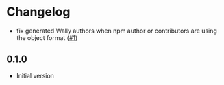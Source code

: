 # Changelog

- fix generated Wally authors when npm author or contributors are using the object format ([#1](https://github.com/seaofvoices/npmwally/pull/1))

## 0.1.0

- Initial version
